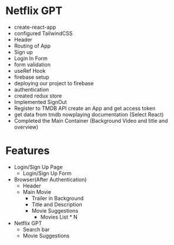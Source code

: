   # Netflix GPT
  - create-react-app
  - configured TailwindCSS
  - Header
  - Routing of App
  - Sign up 
  - Login In Form
  - form validation
  - useRef Hook
  - firebase setup 
  - deploying our project to firebase
  - authentication
  - created redux store 
  - Implemented SignOut
  - Register to TMDB API create an App and get access token 
  - get data from tmdb nowplaying documentation (Select React)
  - Completed the Main Container (Background Video and title and overview)

  # Features
  - Login/Sign Up Page
    - Login/Sign Up Form
  - Browser(After Authentication)
    - Header
    - Main Movie
        - Trailer in Background
        - Title and Description
        - Movie Suggestions
            - Movies List * N
- Netflix GPT
    - Search bar
    - Movie Suggestions
